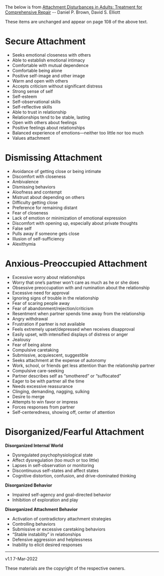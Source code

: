 ﻿
The below is from [Attachment Disturbances in Adults: Treatment for Comprehensive Repair](https://wwnorton.com/books/Attachment-Disturbances-in-Adults/) -- Daniel P. Brown, David S. Elliott

These items are unchanged and appear on page 108 of the above text.

# Secure Attachment

 - Seeks emotional closeness with others
 - Able to establish emotional intimacy
 - Comfortable with mutual dependence
 - Comfortable being alone
 - Positive self-image and other image
 - Warm and open with others
 - Accepts criticism without significant distress
 - Strong sense of self
 - Self-esteem
 - Self-observational skills
 - Self-reflective skills
 - Able to trust in relationship
 - Relationships tend to be stable, lasting
 - Open with others about feelings
 - Positive feelings about relationships
 - Balanced experience of emotions—neither too little nor too much
 - Values attachment

# Dismissing Attachment

 - Avoidance of getting close or being intimate
 - Discomfort with closeness
 - Ambivalence
 - Dismissing behaviors
 - Aloofness and contempt
 - Mistrust about depending on others
 - Difficulty getting close
 - Preference for remaining distant
 - Fear of closeness
 - Lack of emotion or minimization of emotional expression
 - Discomfort with opening up, especially about private thoughts
 - False self
 - Pulls away if someone gets close
 - Illusion of self-sufficiency
 - Alexithymia

# Anxious-Preoccupied Attachment
 - Excessive worry about relationships
 - Worry that one’s partner won’t care as much as he or she does
 - Obsessive preoccupation with and rumination about the relationship
 - Excessive need for approval
 - Ignoring signs of trouble in the relationship
 - Fear of scaring people away
 - Fear of abandonment/rejection/criticism
 - Resentment when partner spends time away from the relationship
 - Angry withdrawal
 - Frustration if partner is not available
 - Feels extremely upset/depressed when receives disapproval
 - Easily upset, with intensified displays of distress or anger
 - Jealousy
 - Fear of being alone
 - Compulsive caretaking
 - Submissive, acquiescent, suggestible
 - Seeks attachment at the expense of autonomy
 - Work, school, or friends get less attention than the relationship partner
 - Compulsive care-seeking
 - Partner describes self as “smothered” or “suffocated”
 - Eager to be with partner all the time
 - Needs excessive reassurance
 - Clinging, demanding, nagging, sulking
 - Desire to merge
 - Attempts to win favor or impress
 - Forces responses from partner
 - Self-centeredness, showing off, center of attention

# Disorganized/Fearful Attachment

**Disorganized Internal World**

- Dysregulated psychophysiological state
- Affect dysregulation (too much or too little)
 - Lapses in self-observation or monitoring
 - Discontinuous self-states and affect states
 - Cognitive distortion, confusion, and drive-dominated thinking

**Disorganized Behavior**

- Impaired self-agency and goal-directed behavior
- Inhibition of exploration and play

**Disorganized Attachment Behavior**

- Activation of contradictory attachment strategies
- Controlling behaviors
 - Submissive or excessive caretaking behaviors
 - “Stable instability” in relationships
 - Defensive aggression and helplessness
- Inability to elicit desired responses

-----

v1.1 7-Mar-2022

These materials are the copyright of the respective owners.
